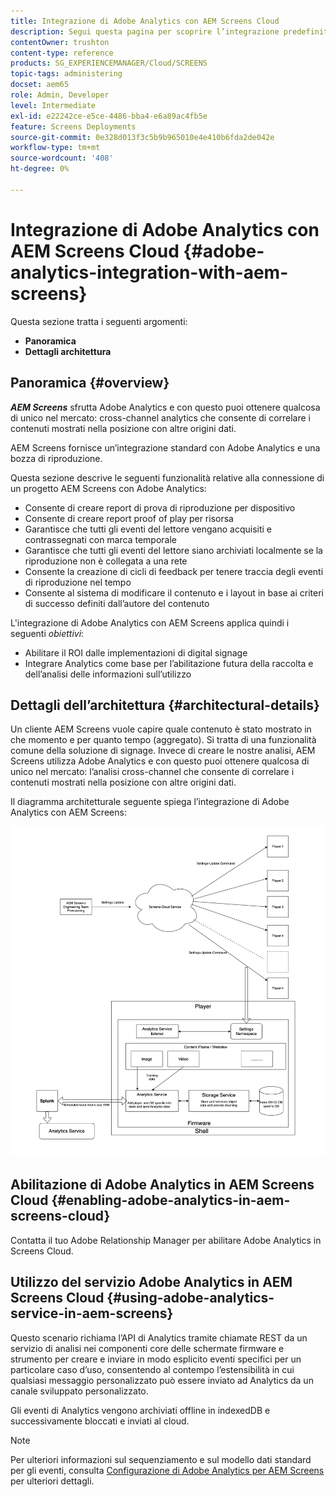 ```yaml
---
title: Integrazione di Adobe Analytics con AEM Screens Cloud
description: Segui questa pagina per scoprire l’integrazione predefinita di AEM Screens con Adobe Analytics e ti fornisce una prova di riproduzione.
contentOwner: trushton
content-type: reference
products: SG_EXPERIENCEMANAGER/Cloud/SCREENS
topic-tags: administering
docset: aem65
role: Admin, Developer
level: Intermediate
exl-id: e22242ce-e5ce-4486-bba4-e6a89ac4fb5e
feature: Screens Deployments
source-git-commit: 0e328d013f3c5b9b965010e4e410b6fda2de042e
workflow-type: tm+mt
source-wordcount: '408'
ht-degree: 0%

---
```


# Integrazione di Adobe Analytics con AEM Screens Cloud {#adobe-analytics-integration-with-aem-screens}

Questa sezione tratta i seguenti argomenti:

* **Panoramica**
* **Dettagli architettura**

## Panoramica {#overview}

***AEM Screens*** sfrutta Adobe Analytics e con questo puoi ottenere qualcosa di unico nel mercato: cross-channel analytics che consente di correlare i contenuti mostrati nella posizione con altre origini dati.

AEM Screens fornisce un’integrazione standard con Adobe Analytics e una bozza di riproduzione.

Questa sezione descrive le seguenti funzionalità relative alla connessione di un progetto AEM Screens con Adobe Analytics:

* Consente di creare report di prova di riproduzione per dispositivo
* Consente di creare report proof of play per risorsa
* Garantisce che tutti gli eventi del lettore vengano acquisiti e contrassegnati con marca temporale
* Garantisce che tutti gli eventi del lettore siano archiviati localmente se la riproduzione non è collegata a una rete
* Consente la creazione di cicli di feedback per tenere traccia degli eventi di riproduzione nel tempo
* Consente al sistema di modificare il contenuto e i layout in base ai criteri di successo definiti dall’autore del contenuto

L&#39;integrazione di Adobe Analytics con AEM Screens applica quindi i seguenti *obiettivi*:

* Abilitare il ROI dalle implementazioni di digital signage
* Integrare Analytics come base per l’abilitazione futura della raccolta e dell’analisi delle informazioni sull’utilizzo

## Dettagli dell’architettura {#architectural-details}

Un cliente AEM Screens vuole capire quale contenuto è stato mostrato in che momento e per quanto tempo (aggregato). Si tratta di una funzionalità comune della soluzione di signage. Invece di creare le nostre analisi, AEM Screens utilizza Adobe Analytics e con questo puoi ottenere qualcosa di unico nel mercato: l’analisi cross-channel che consente di correlare i contenuti mostrati nella posizione con altre origini dati.

Il diagramma architetturale seguente spiega l’integrazione di Adobe Analytics con AEM Screens:

![Integrazione con Adobe Analytics](/help/screens-cloud/assets/analytics-architecture.png)

## Abilitazione di Adobe Analytics in AEM Screens Cloud {#enabling-adobe-analytics-in-aem-screens-cloud}

Contatta il tuo Adobe Relationship Manager per abilitare Adobe Analytics in Screens Cloud.

## Utilizzo del servizio Adobe Analytics in AEM Screens Cloud {#using-adobe-analytics-service-in-aem-screens}

Questo scenario richiama l’API di Analytics tramite chiamate REST da un servizio di analisi nei componenti core delle schermate firmware e strumento per creare e inviare in modo esplicito eventi specifici per un particolare caso d’uso, consentendo al contempo l’estensibilità in cui qualsiasi messaggio personalizzato può essere inviato ad Analytics da un canale sviluppato personalizzato.

Gli eventi di Analytics vengono archiviati offline in indexedDB e successivamente bloccati e inviati al cloud.

>[!NOTE]
>Per ulteriori informazioni sul sequenziamento e sul modello dati standard per gli eventi, consulta [Configurazione di Adobe Analytics per AEM Screens](https://experienceleague.adobe.com/docs/experience-manager-screens/user-guide/administering/analytics-integration/configuring-adobe-analytics-aem-screens.html?lang=it) per ulteriori dettagli.
